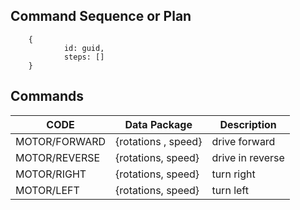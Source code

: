 
## Command Sequence or Plan

        {
                id: guid,
                steps: []
        }

## Commands
| CODE | Data Package | Description |
|------|--------------|-------------|
| MOTOR/FORWARD | {rotations , speed} | drive forward |
| MOTOR/REVERSE  | {rotations, speed} | drive in reverse |
| MOTOR/RIGHT | {rotations, speed} | turn right |
| MOTOR/LEFT  | {rotations, speed} | turn left |  
